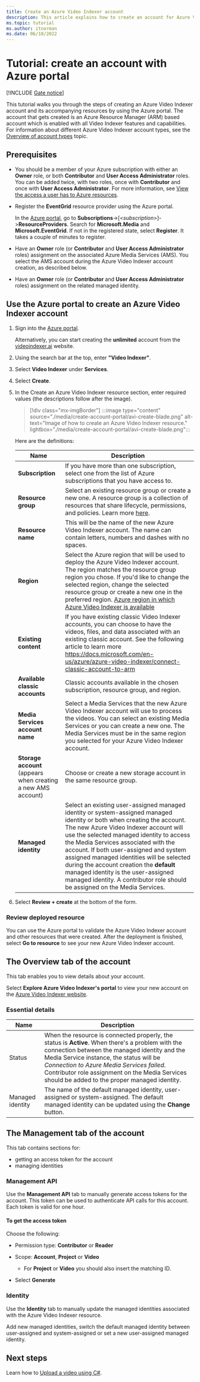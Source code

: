 ```yaml
---
title: Create an Azure Video Indexer account
description: This article explains how to create an account for Azure Video Indexer.
ms.topic: tutorial
ms.author: itnorman
ms.date: 06/10/2022
---
```

 
# Tutorial: create an account with Azure portal

[!INCLUDE [Gate notice](./includes/face-limited-access.md)]



This tutorial walks you through the steps of creating an Azure Video Indexer account and its accompanying resources by using the Azure portal. The account that gets created is an Azure Resource Manager (ARM) based account which is enabled with all Video Indexer features and capabilities. For information about different Azure Video Indexer account types, see the [Overview of account types](accounts-overview.md) topic.

## Prerequisites

* You should be a member of your Azure subscription with either an **Owner** role, or both **Contributor** and **User Access Administrator** roles. You can be added twice, with two roles, once with **Contributor** and once with **User Access Administrator**. For more information, see [View the access a user has to Azure resources](../role-based-access-control/check-access.md).
* Register the **EventGrid** resource provider using the Azure portal.
    
    In the [Azure portal](https://portal.azure.com), go to **Subscriptions**->[<*subscription*>]->**ResourceProviders**.
Search for **Microsoft.Media** and **Microsoft.EventGrid**. If not in the registered state, select **Register**. It takes a couple of minutes to register. 
* Have an **Owner** role (or **Contributor** and **User Access Administrator** roles) assignment on the associated Azure Media Services (AMS). You select the AMS account during the Azure Video Indexer account creation, as described below.
* Have an **Owner** role (or **Contributor** and **User Access Administrator** roles) assignment on the related managed identity.
    
## Use the Azure portal to create an Azure Video Indexer account

1. Sign into the [Azure portal](https://portal.azure.com/). 

    Alternatively, you can start creating the **unlimited** account from the [videoindexer.ai](https://www.videoindexer.ai) website.
1. Using the search bar at the top, enter **"Video Indexer"**.
1. Select **Video Indexer** under **Services**.
1. Select **Create**.
1. In the Create an Azure Video Indexer resource section, enter required values (the descriptions follow after the image). 

    > [!div class="mx-imgBorder"]
    > :::image type="content" source="./media/create-account-portal/avi-create-blade.png" alt-text="Image of how to create an Azure Video Indexer resource." lightbox="./media/create-account-portal/avi-create-blade.png":::
    
    Here are the definitions:
    
    | Name | Description|
    |---|---|
    |**Subscription**|If you have more than one subscription, select one from the list of Azure subscriptions that you have access to.|
    |**Resource group**|Select an existing resource group or create a new one. A resource group is a collection of resources that share lifecycle, permissions, and policies. Learn more [here](../azure-resource-manager/management/overview.md#resource-groups).|
    |**Resource name**|This will be the name of the new Azure Video Indexer account. The name can contain letters, numbers and dashes with no spaces.|
    |**Region**|Select the Azure region that will be used to deploy the Azure Video Indexer account. The region matches the resource group region you chose.  If you'd like to change the selected region, change the selected resource group or create a new one in the preferred region. [Azure region in which Azure Video Indexer is available](https://azure.microsoft.com/global-infrastructure/services/?products=cognitive-services&regions=all)|
    |**Existing content**|If you have existing classic Video Indexer accounts, you can choose to have the videos, files, and data associated with an existing classic account. See the following article to learn more https://docs.microsoft.com/en-us/azure/azure-video-indexer/connect-classic-account-to-arm
    |**Available classic accounts**|Classic accounts available in the chosen subscription, resource group, and region.|
    |**Media Services account name**|Select a Media Services that the new Azure Video Indexer account will use to process the videos. You can select an existing Media Services or you can create a new one. The Media Services must be in the same region you selected for your Azure Video Indexer account.|
    |**Storage account** (appears when creating a new AMS account)|Choose or create a new storage account in the same resource group.|
    |**Managed identity**|Select an existing user-assigned managed identity or system-assigned managed identity or both when creating the account. The new Azure Video Indexer account will use the selected managed identity to access the Media Services associated with the account. If both user-assigned and system assigned managed identities will be selected during the account creation the **default** managed identity is the user-assigned managed identity. A contributor role should be assigned on the Media Services.|
1. Select **Review + create** at the bottom of the form.

### Review deployed resource

You can use the Azure portal to validate the Azure Video Indexer account and other resources that were created. After the deployment is finished, select **Go to resource** to see your new Azure Video Indexer account.

## The Overview tab of the account

This tab enables you to view details about your account.

Select **Explore Azure Video Indexer's portal** to view your new account on the [Azure Video Indexer website](https://aka.ms/vi-portal-link).

### Essential details

|Name|Description|
|---|---|
|Status| When the resource is connected properly, the status is **Active**. When there's a problem with the connection between the managed identity and the Media Service instance, the status will be *Connection to Azure Media Services failed*. Contributor role assignment on the Media Services should be added to the proper managed identity.|
|Managed identity |The name of the default managed identity, user-assigned or system-assigned. The default managed identity can be updated using the **Change** button.|

## The Management tab of the account

This tab contains sections for:

* getting an access token for the account
* managing identities

### Management API 

Use the **Management API** tab to manually generate access tokens for the account.
This token can be used to authenticate API calls for this account. Each token is valid for one hour.

#### To get the access token

Choose the following:

* Permission type: **Contributor** or **Reader**
* Scope: **Account**, **Project** or **Video**

    * For **Project** or **Video** you should also insert the matching ID.
* Select **Generate**

### Identity 

Use the **Identity** tab to manually update the managed identities associated with the Azure Video Indexer resource.

Add new managed identities, switch the default managed identity between user-assigned and system-assigned or set a new user-assigned managed identity.

## Next steps

Learn how to [Upload a video using C#](https://github.com/Azure-Samples/media-services-video-indexer/tree/master/ApiUsage/ArmBased).


<!-- links -->
[docs-uami]: ../active-directory/managed-identities-azure-resources/overview.md
[docs-ms]: /azure/media-services/latest/media-services-overview
[docs-role-contributor]: ../../role-based-access-control/built-in-roles.md#contibutor
[docs-contributor-on-ms]: ./add-contributor-role-on-the-media-service.md
